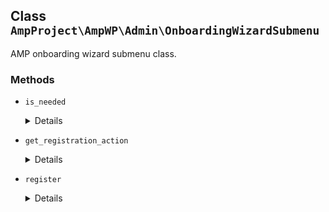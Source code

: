 ## Class `AmpProject\AmpWP\Admin\OnboardingWizardSubmenu`

AMP onboarding wizard submenu class.

### Methods
* `is_needed`

	<details>

	```php
	static public is_needed()
	```

	Check whether the conditional object is currently needed.


	</details>
* `get_registration_action`

	<details>

	```php
	static public get_registration_action()
	```

	Get the action to use for registering the service.


	</details>
* `register`

	<details>

	```php
	public register()
	```

	Runs on instantiation.


	</details>
